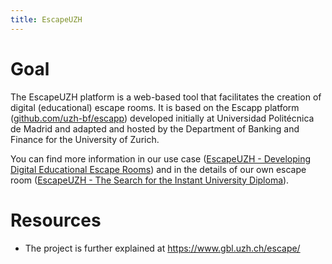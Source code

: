 ```yaml
---
title: EscapeUZH
---
```

# Goal

The EscapeUZH platform is a web-based tool that facilitates the creation of digital (educational) escape rooms. It is based on the Escapp platform ([github.com/uzh-bf/escapp](https://github.com/uzh-bf/escapp)) developed initially at Universidad Politécnica de Madrid and adapted and hosted by the Department of Banking and Finance for the University of Zurich.

You can find more information in our use case ([EscapeUZH - Developing Digital Educational Escape Rooms](https://www.gbl.uzh.ch/use-cases/escape-uzh/)) and in the details of our own escape room ([EscapeUZH - The Search for the Instant University Diploma](https://www.gbl.uzh.ch/games/escape-uzh/)).
# Resources

- The project is further explained at https://www.gbl.uzh.ch/escape/